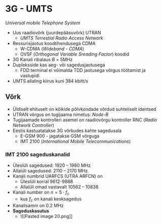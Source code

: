 # 3G - UMTS
*Universal mobile Telephone System*
- Uus raadiovõrk (juurdepääsuvõrk) UTRAN
	- *UMTS Terrestial Radio Access Network*
- Ressurisjaotus koodtihendusega CDMA
	- W-CDMA (*Wideband - CDMA*)
	- OVSF (*Orthogonal Variable Sreading Factor*) koodid
- 3G Kanali ribalaus $B$ = 5MHz
- Dupleksside kas aeg- või sagedusjaotusega
	- FDD terminal ei võimalda TDD jaotusega võrgus töötamist ja vastupidi
- UMTS allaling kiirus kuni 384 kbitt/s

## Võrk
- Üldiselt ehituselt on kõikide põlvkondade võrdud suhteliselt identsed
- UTRAN võrgus on tugijaama nimetus: *Node-B*
- Tugijaamade kontrolleri asemel on raadiovõrgu kontroller RNC (*Radio Network Controller*)
- Eestis kastuatatakse 3G võrkudes kahte sagedusala
	- E-GSM 900 - jagatakse GSM võrguga
	- IMT 2100 (*International Mobile Telecommunications*)

### IMT 2100 sageduskanalid
- Üleslüli sagedused:  1920 – 1980 MHz
- Allalüli sagedused: 2110 – 2170 MHz
- Kanali numbrid UARFCS (UTRA ARFCN) on
	- Üleslüli korral 9612-9888
	- Allalüli omad vastavalt 10562 – 10838
- Kanali number on $n = 5\cdot f_c$
	- kus $f_c$ on kanali kesksagedus
- Kanalisamm on 0.2 MHz
- **Sageduskasutus**
	- ![[Pasted image 20.png]]

